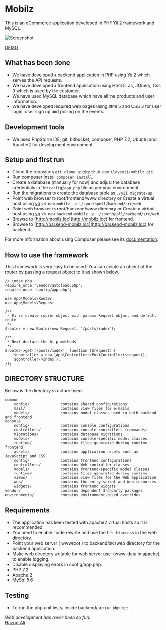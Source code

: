 Mobilz
=======
This is an eCommerce application developed in PHP Yii 2 framework and MySQL.

![Screenshot](http://mobilz.softhem.se/images/screenshot.png)

[DEMO](http://mobilz.softhem.se/)

## What has been done
   * We have developed a backend application in PHP using [Yii 2](https://www.yiiframework.com/) which serves the API requests. 
   * We have developed a frontend application using Html 5, Js, JQuery, Css 3 which is used by the customer.  
   * We have used MySQL database which have all the products and user information. 
   * We have developed required web pages using html 5 and CSS 3 for user login, user sign up and polling on the events.
   
## Development tools
   * We used PhpStorm IDE, git, bitbucket, composer, PHP 7.2, Ubuntu and Apache2 for development environment.
     
## Setup and first run

  * Clone the repository `git clone git@github.com:iloveyii/mobilz.git`.
  * Run composer install `composer install`.
  * Create a database (manually for now) and adjust the database credentials in the `config/app.php` file as per your environment.
  * Run the migrations to create the database table as `./yii migrate/up`.
  * Point web browser to root/frontend/www directory or Create a virtual host using [vh](https://github.com/iloveyii/vh) `vh new mobilz -p ~/sportspoll/backend/src/web`
  * Point web browser to root/backend/www directory or Create a virtual host using [vh](https://github.com/iloveyii/vh) `vh new backend-mobilz -p ~/sportspoll/backend/src/web`
  * Browse to [http://mobilz.loc](http://mobilz.loc) for frontend.
  * Browse to [http://backend-mobilz.loc](http://backend-mobilz.loc) for backend.
  
For more information about using Composer please see its [documentation](http://getcomposer.org/doc/).

## How to use the framework

This framework is very easy to be used. You can create an object of the router by passing a request object to it as shown below.

```
// index.php
require_once 'vendor/autoload.php';
require_once 'config/app.php';

use App\Models\Router;
use App\Models\Request;

/**
 * First create router object with params Request object and default route
 */
$router = new Router(new Request, '/posts/index');

/**
 * Next declare the http methods
 */
$router->get('/posts/index', function ($request) {
    $controller = new \App\Controllers\PostController($request);
    $controller->index();
});
```


DIRECTORY STRUCTURE
-------------------
Bellow is the directory structure used:

```
common
    config/              contains shared configurations
    mail/                contains view files for e-mails
    models/              contains model classes used in both backend and frontend
console
    config/              contains console configurations
    controllers/         contains console controllers (commands)
    migrations/          contains database migrations
    models/              contains console-specific model classes
    runtime/             contains files generated during runtime
frontend
    assets/              contains application assets such as JavaScript and CSS
    config/              contains frontend configurations
    controllers/         contains Web controller classes
    models/              contains frontend-specific model classes
    runtime/             contains files generated during runtime
    views/               contains view files for the Web application
    web/                 contains the entry script and Web resources
    widgets/             contains frontend widgets
vendor/                  contains dependent 3rd-party packages
environments/            contains environment-based overrides
```

## Requirements
   * The application has been tested with apache2 virtual hosts so it is recommended.
   * You need to enable mode rewrite and use the file `.htaccess` in the web directory.
   * Point your web server ( wwwroot ) to backend/src/web directory for the backend application.
   * Make web directory writable for web server user (www-data in apache), to enable logging.
   * Disable displaying errors in config/app.php.
   * PHP 7.2
   * Apache 2
   * MySql 5.6
   
## Testing
  * To run the php unit tests, inside backend/src run `phpunit ` .
  
<i> Web development has never been so fun.</i>  
[Hazrat Ali](http://blog.softhem.se/) 
